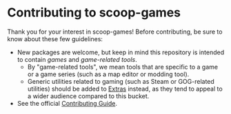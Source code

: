 # Contributing to scoop-games

Thank you for your interest in scoop-games! Before contributing,
be sure to know about these few guidelines:

- New packages are welcome, but keep in mind this repository is intended
  to contain *games* and *game-related tools*.
  - By "game-related tools", we mean tools that are specific to a game
    or a game series (such as a map editor or modding tool).
  - Generic utilities related to gaming (such as Steam or GOG-related utilities)
    should be added to [Extras](https://github.com/ScoopInstaller/Extras)
    instead, as they tend to appeal to a wider audience compared to this bucket.
- See the official [Contributing Guide](https://github.com/ScoopInstaller/.github/blob/main/.github/CONTRIBUTING.md).
